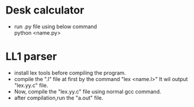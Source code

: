 # Desk calculator 
   * run .py file using below command \
    python <name.py>
   
# LL1 parser 

* install lex tools before compiling the program.  
* compile the ".l" file at first by the command "lex <name.l>"
It wil output "lex.yy.c" file.
* Now, compile the "lex.yy.c" file using normal gcc command.
* after compilation,run the "a.out" file.
